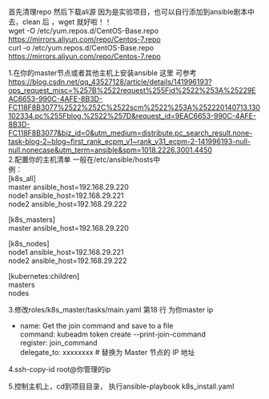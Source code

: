 首先清理repo 然后下载ali源   因为是实验项目，也可以自行添加到ansible剧本中去，clean 后 ，wget 就好啦！！  
wget -O /etc/yum.repos.d/CentOS-Base.repo https://mirrors.aliyun.com/repo/Centos-7.repo  
curl -o /etc/yum.repos.d/CentOS-Base.repo https://mirrors.aliyun.com/repo/Centos-7.repo

1.在你的master节点或者其他主机上安装ansible    这里  可参考  
https://blog.csdn.net/qq_43527128/article/details/141996193?ops_request_misc=%257B%2522request%255Fid%2522%253A%25229EAC6653-990C-4AFE-8B3D-FC118F8B3077%2522%252C%2522scm%2522%253A%252220140713.130102334.pc%255Fblog.%2522%257D&request_id=9EAC6653-990C-4AFE-8B3D-FC118F8B3077&biz_id=0&utm_medium=distribute.pc_search_result.none-task-blog-2~blog~first_rank_ecpm_v1~rank_v31_ecpm-2-141996193-null-null.nonecase&utm_term=ansible&spm=1018.2226.3001.4450  
2.配置你的主机清单  一般在/etc/ansible/hosts中  
例：  
[k8s_all]  
master ansible_host=192.168.29.220  
node1 ansible_host=192.168.29.221  
node2 ansible_host=192.168.29.222  

[k8s_masters]  
master ansible_host=192.168.29.220  

[k8s_nodes]  
node1 ansible_host=192.168.29.221  
node2 ansible_host=192.168.29.222  

[kubernetes:children]  
masters  
nodes  

3.修改roles/k8s_master/tasks/main.yaml  第18 行  为你master ip  
- name: Get the join command and save to a file  
  command: kubeadm token create --print-join-command  
  register: join_command  
  delegate_to: xxxxxxxx  # 替换为 Master 节点的 IP 地址

4.ssh-copy-id root@你管理的ip  

5.控制主机上，cd到项目目录， 执行ansible-playbook k8s_install.yaml  
